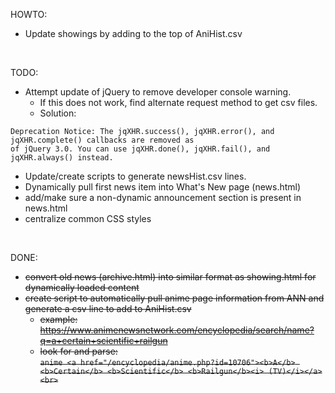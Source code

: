 HOWTO:
- Update showings by adding to the top of AniHist.csv
<br />

TODO:
- Attempt update of jQuery to remove developer console warning.
  - If this does not work, find alternate request method to get csv files.
  - Solution: 
```
Deprecation Notice: The jqXHR.success(), jqXHR.error(), and jqXHR.complete() callbacks are removed as 
of jQuery 3.0. You can use jqXHR.done(), jqXHR.fail(), and jqXHR.always() instead.
```
- Update/create scripts to generate newsHist.csv lines.
- Dynamically pull first news item into What's New page (news.html)
- add/make sure a non-dynamic announcement section is present in news.html
- centralize common CSS styles
<br />

DONE:
- ~~convert old news (archive.html) into similar format as showing.html for dynamically loaded content~~
- ~~create script to automatically pull anime page information from ANN and generate a csv line to add to AniHist.csv~~
  - ~~example: https://www.animenewsnetwork.com/encyclopedia/search/name?q=a+certain+scientific+railgun~~
  - ~~look for and parse:  <br/>`anime <a href="/encyclopedia/anime.php?id=10706"><b>A</b> <b>Certain</b> <b>Scientific</b> <b>Railgun</b><i> (TV)</i></a><br>`~~

